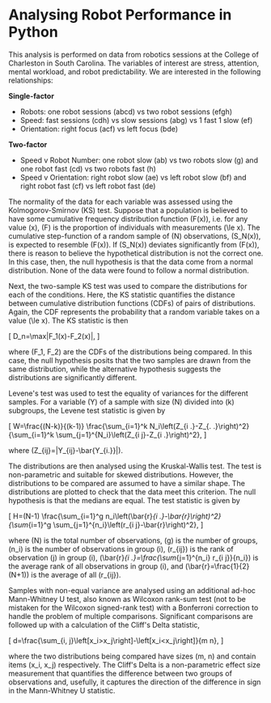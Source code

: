 # Analysing Robot Performance in Python
This analysis is performed on data from robotics sessions at the College of Charleston in South Carolina. The variables of interest are stress, attention, mental workload, and robot predictability. We are interested in the following relationships: 

__Single-factor__
- Robots: one robot sessions (abcd) vs two robot sessions (efgh)
- Speed: fast sessions (cdh) vs slow sessions (abg) vs 1 fast 1 slow (ef)
- Orientation: right focus (acf) vs left focus (bde)

__Two-factor__
- Speed v Robot Number: one robot slow (ab) vs two robots slow (g) and one robot fast (cd) vs two robots fast (h)
- Speed v Orientation: right robot slow (ae) vs left robot slow (bf) and right robot fast (cf) vs left robot fast (de)

The normality of the data for each variable was assessed using the Kolmogorov-Smirnov (KS) test. Suppose that a population is believed to have some cumulative frequency distribution function \(F(x)\), i.e. for any value \(x\), \(F\) is the proportion of individuals with measurements \(\le x\). The cumulative step-function of a random sample of \(N\) observations, \(S_N(x)\), is expected to resemble \(F(x)\). If \(S_N(x)\) deviates significantly from \(F(x)\), there is reason to believe the hypothetical distribution is not the correct one. In this case, then, the null hypothesis is that the data come from a normal distribution. None of the data were found to follow a normal distribution.

Next, the two-sample KS test was used to compare the distributions for each of the conditions. Here, the KS statistic quantifies the distance between cumulative distribution functions (CDFs) of pairs of distributions. Again, the CDF represents the probability that a random variable takes on a value \(\le x\). The KS statistic is then 

\[
    D_n=\max|F_1(x)-F_2(x)|,
\]

where \(F_1, F_2\) are the CDFs of the distributions being compared. In this case, the null hypothesis posits that the two samples are drawn from the same distribution, while the alternative hypothesis suggests the distributions are significantly different.

Levene's test was used to test the equality of variances for the different samples. For a variable \(Y\) of a sample with size \(N\) divided into \(k\) subgroups, the Levene test statistic is given by 

\[
    W=\frac{(N-k)}{(k-1)} \frac{\sum_{i=1}^k N_i\left(Z_{i .}-Z_{. .}\right)^2}{\sum_{i=1}^k \sum_{j=1}^{N_i}\left(Z_{i j}-Z_{i .}\right)^2},
\]

where \(Z_{ij}=|Y_{ij}-\bar{Y_{i.}}|\).

The distributions are then analysed using the Kruskal-Wallis test. The test is non-parametric and suitable for skewed distributions. However, the distributions to be compared are assumed to have a similar shape. The distributions are plotted to check that the data meet this criterion. The null hypothesis is that the medians are equal. The test statistic is given by 

\[
    H=(N-1) \frac{\sum_{i=1}^g n_i\left(\bar{r}_{i .}-\bar{r}\right)^2}{\sum_{i=1}^g \sum_{j=1}^{n_i}\left(r_{i j}-\bar{r}\right)^2},
\]

where \(N\) is the total number of observations, \(g\) is the number of groups, \(n_i\) is the number of observations in group \(i\), \(r_{ij}\) is the rank of observation \(j\) in group \(i\), \(\bar{r}_{i .}=\frac{\sum_{j=1}^{n_i} r_{i j}}{n_i}\) is the average rank of all observations in group \(i\), and \(\bar{r}=\frac{1}{2}(N+1)\) is the average of all \(r_{ij}\).

Samples with non-equal variance are analysed using an additional ad-hoc Mann-Whitney U test, also known as Wilcoxon rank-sum test (not to be mistaken for the Wilcoxon signed-rank test) with a Bonferroni correction to handle the problem of multiple comparisons. Significant comparisons are followed up with a calculation of the Cliff's Delta statistic, 

\[
    d=\frac{\sum_{i, j}\left[x_i>x_j\right]-\left[x_i<x_j\right]}{m n},
\]

where the two distributions being compared have sizes \(m, n\) and contain items \(x_i, x_j\) respectively. The Cliff's Delta is a non-parametric effect size measurement that quantifies the difference between two groups of observations and, usefully, it captures the direction of the difference in sign in the Mann-Whitney U statistic.






